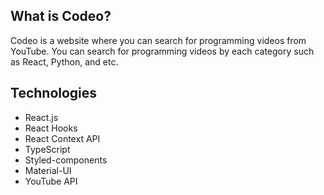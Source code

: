 ## What is Codeo?
Codeo is a website where you can search for programming videos from YouTube. You can search for programming videos by each category such as React, Python, and etc.

## Technologies

- React.js
- React Hooks
- React Context API
- TypeScript
- Styled-components
- Material-UI
- YouTube API
